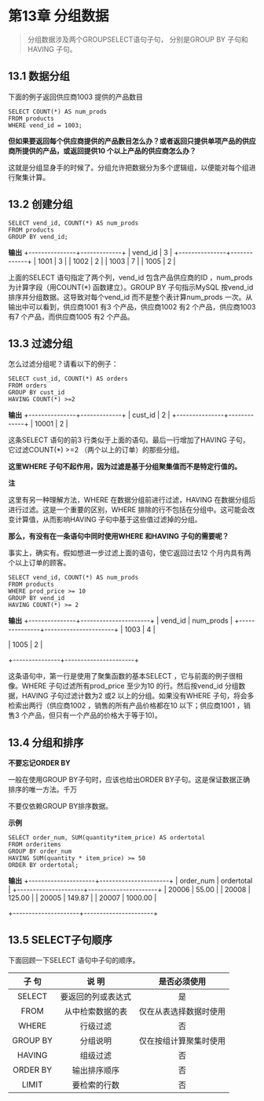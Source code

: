 # 第13章 分组数据

>  分组数据涉及两个GROUPSELECT语句子句， 分别是GROUP BY 子句和HAVING 子句。

## 13.1 数据分组

下面的例子返回供应商1003 提供的产品数目

```
SELECT COUNT(*) AS num_prods
FROM products
WHERE vend_id = 1003;
```



**但如果要返回每个供应商提供的产品数目怎么办？或者返回只提供单项产品的供应商所提供的产品，或返回提供10 个以上产品的供应商怎么办？**

这就是分组显身手的时候了。分组允许把数据分为多个逻辑组，以便能对每个组进行聚集计算。



## 13.2 创建分组

```
SELECT vend_id, COUNT(*) AS num_prods
FROM products
GROUP BY vend_id;
```

**输出**
+---------------+-------------+
|   vend_id  |           3   |
+---------------+-------------+
|        1001  |           3   |
|        1002  |           2   |
|        1003  |           7   |
|        1005  |           2   |



上面的SELECT 语句指定了两个列，vend_id 包含产品供应商的ID ，num_prods 为计算字段（用COUNT(*) 函数建立）。GROUP BY 子句指示MySQL 按vend_id 排序并分组数据。这导致对每个vend_id 而不是整个表计算num_prods 一次。从输出中可以看到，供应商1001 有3 个产品，供应商1002 有2 个产品，供应商1003 有7 个产品，而供应商1005 有2 个产品。

## 13.3 过滤分组

怎么过滤分组呢？请看以下的例子：

```
SELECT cust_id, COUNT(*) AS orders
FROM orders
GROUP BY cust_id
HAVING COUNT(*) >=2
```

**输出**
+---------------+-------------+
|   cust_id   |           2   |
+---------------+-------------+
|      10001 |           2   |

这条SELECT 语句的前3 行类似于上面的语句。最后一行增加了HAVING 子句，它过滤COUNT(*) >=2 （两个以上的订单）的那些分组。

**这里WHERE 子句不起作用，因为过滤是基于分组聚集值而不是特定行值的。**

**注**

这里有另一种理解方法，WHERE 在数据分组前进行过滤，HAVING 在数据分组后进行过滤。这是一个重要的区别，WHERE 排除的行不包括在分组中。这可能会改变计算值，从而影响HAVING 子句中基于这些值过滤掉的分组。

**那么，有没有在一条语句中同时使用WHERE 和HAVING 子句的需要呢？**

事实上，确实有。假如想进一步过滤上面的语句，使它返回过去12 个月内具有两个以上订单的顾客。

```
SELECT vend_id, COUNT(*) AS num_prods
FROM products
WHERE prod_price >= 10
GROUP BY vend_id
HAVING COUNT(*) >= 2
```

**输出**
+---------------+----------------------+
|   vend_id   |    num_prods  |
+---------------+----------------------+
|      1003    |                      4   |

|      1005    |                      2   |

+---------------+----------------------+

这条语句中，第一行是使用了聚集函数的基本SELECT ，它与前面的例子很相像。WHERE 子句过滤所有prod_price 至少为10 的行。然后按vend_id 分组数据，HAVING 子句过滤计数为2 或2 以上的分组。如果没有WHERE 子句，将会多检索出两行（供应商1002 ，销售的所有产品价格都在10 以下；供应商1001 ，销售3 个产品，但只有一个产品的价格大于等于10)。



## 13.4 分组和排序

**不要忘记ORDER BY**

一般在使用GROUP BY子句时，应该也给出ORDER BY子句。这是保证数据正确排序的唯一方法。千万

不要仅依赖GROUP BY排序数据。

**示例**

```
SELECT order_num, SUM(quantity*item_price) AS ordertotal
FROM orderitems
GROUP BY order_num
HAVING SUM(quantity * item_price) >= 50
ORDER BY ordertotal;
```

**输出**
+---------------------+----------------------+
|   order_num   |      ordertotal   |
+---------------------+----------------------+
|             20006  |  55.00               |
|             20008  |  125.00             |
|             20005  |  149.87             |
|             20007  |  1000.00           |

+---------------------+----------------------+



## 13.5 SELECT子句顺序

下面回顾一下SELECT 语句中子句的顺序。

| 子  句 |       说  明       | 是否必须使用  |
| :----: | :----------------: | :----------------:  |
| SELECT | 要返回的列或表达式 | 是 |
| FROM | 从中检索数据的表 | 仅在从表选择数据时使用 |
| WHERE | 行级过滤 | 否 |
| GROUP BY | 分组说明 | 仅在按组计算聚集时使用 |
| HAVING | 组级过滤 | 否 |
| ORDER BY | 输出排序顺序 | 否 |
| LIMIT | 要检索的行数 | 否 |

